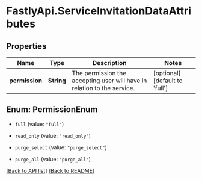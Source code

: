 # FastlyApi.ServiceInvitationDataAttributes

## Properties

Name | Type | Description | Notes
------------ | ------------- | ------------- | -------------
**permission** | **String** | The permission the accepting user will have in relation to the service. | [optional] [default to &#39;full&#39;]



## Enum: PermissionEnum


* `full` (value: `"full"`)

* `read_only` (value: `"read_only"`)

* `purge_select` (value: `"purge_select"`)

* `purge_all` (value: `"purge_all"`)





[[Back to API list]](../../README.md#endpoints) [[Back to README]](../../README.md)
